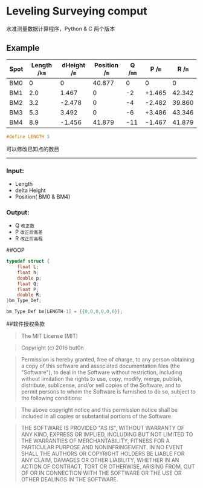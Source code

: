 # Leveling Surveying comput
水准测量数据计算程序，Python &amp; C 两个版本

## Example

Spot | Length /`km` | dHeight /`m` | Position /`m` | Q /`mm` | P /`m` | R /`m`
-----|--------------|--------------|---------------|---------|--------|-------
BM0  | 0            | 0            | 40.877        | 0       | 0      | 0
BM1  | 2.0          | 1.467        | 0             | -2      | +1.465 | 42.342
BM2  | 3.2          | -2.478       | 0             | -4      | -2.482 | 39.860
BM3  | 5.3          | 3.492        | 0             | -6      | +3.486 | 43.346
BM4  | 8.9          | -1.456       | 41.879        | -11     | -1.467 | 41.879

```C
#define LENGTH 5
```
可以修改已知点的数目 

***
### Input:
* Length
* delta Height
* Position( BM0 & BM4)

### Output:
* Q `改正数`
* P `改正后高差`
* R `改正后高程`

##OOP
```C
typedef struct {
    float L;
    float h;
    double p;
    float Q;
    float P;
    double R;
}bm_Type_Def;
```


```C
bm_Type_Def bm[LENGTH-1] = {{0,0,0,0,0,0}};
```

##软件授权条款

>The MIT License (MIT)

>Copyright (c) 2016 but0n

>Permission is hereby granted, free of charge, to any person obtaining a copy
of this software and associated documentation files (the "Software"), to deal
in the Software without restriction, including without limitation the rights
to use, copy, modify, merge, publish, distribute, sublicense, and/or sell
copies of the Software, and to permit persons to whom the Software is
furnished to do so, subject to the following conditions:

>The above copyright notice and this permission notice shall be included in all
copies or substantial portions of the Software.

>THE SOFTWARE IS PROVIDED "AS IS", WITHOUT WARRANTY OF ANY KIND, EXPRESS OR
IMPLIED, INCLUDING BUT NOT LIMITED TO THE WARRANTIES OF MERCHANTABILITY,
FITNESS FOR A PARTICULAR PURPOSE AND NONINFRINGEMENT. IN NO EVENT SHALL THE
AUTHORS OR COPYRIGHT HOLDERS BE LIABLE FOR ANY CLAIM, DAMAGES OR OTHER
LIABILITY, WHETHER IN AN ACTION OF CONTRACT, TORT OR OTHERWISE, ARISING FROM,
OUT OF OR IN CONNECTION WITH THE SOFTWARE OR THE USE OR OTHER DEALINGS IN THE
SOFTWARE.

